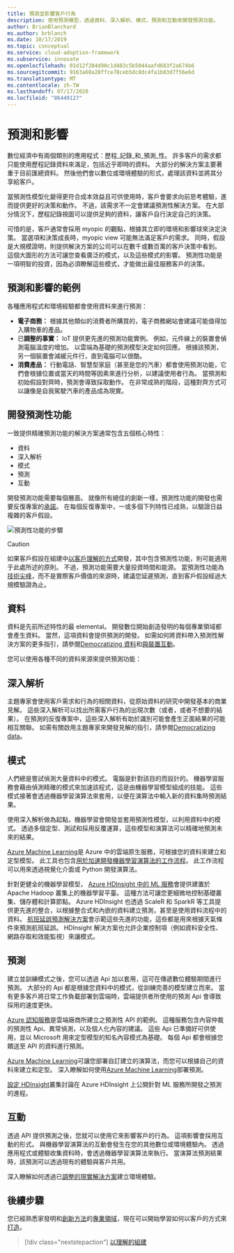 ```yaml
---
title: 預測並影響客戶行為
description: 使用預測模型，透過資料、深入解析、模式、預測和互動來開發預測功能。
author: BrianBlanchard
ms.author: brblanch
ms.date: 10/17/2019
ms.topic: conceptual
ms.service: cloud-adoption-framework
ms.subservice: innovate
ms.openlocfilehash: 01d12f284d90c1d483c5b5044aafd683f2a674b6
ms.sourcegitcommit: 9163a60a28ffce78ceb5dc8dc4fa1b83d7f56e6d
ms.translationtype: MT
ms.contentlocale: zh-TW
ms.lasthandoff: 07/17/2020
ms.locfileid: "86449127"
---
```

# <a name="predict-and-influence"></a>預測和影響

數位經濟中有兩個類別的應用程式：歷程_記錄_和_預測_性。 許多客戶的需求都只能使用歷程記錄資料來滿足，包括近乎即時的資料。 大部分的解決方案主要著重于目前匯總資料。 然後他們會以數位或環境體驗的形式，處理該資料並將其分享給客戶。

當預測性模型化變得更符合成本效益且可供使用時，客戶會要求向前思考體驗，進而提供更好的決策和動作。 不過，該需求不一定會建議預測性解決方案。 在大部分情況下，歷程記錄視圖可以提供足夠的資料，讓客戶自行決定自己的決策。

可惜的是，客戶通常會採用 myopic 的觀點，根據其立即的環境和影響球來決定決策。 當選項和決策成長時，myopic view 可能無法滿足客戶的需求。 同時，假設是大規模證明，則提供解決方案的公司可以在數千或數百萬的客戶決策中看到。 這個大圖形的方法可讓您查看廣泛的模式，以及這些模式的影響。 預測性功能是一項明智的投資，因為必須瞭解這些模式，才能做出最佳服務客戶的決策。

## <a name="examples-of-predictions-and-influence"></a>預測和影響的範例

各種應用程式和環境經驗都會使用資料來進行預測：

- **電子商務：** 根據其他類似的消費者所購買的，電子商務網站會建議可能值得加入購物車的產品。
- 已**調整的事實：** IoT 提供更先進的預測功能實例。 例如，元件線上的裝置會偵測電腦溫度的增加。 以雲端為基礎的預測模型決定如何回應。 根據該預測，另一個裝置會減緩元件行，直到電腦可以很酷。
- **消費產品：** 行動電話、智慧型家庭（甚至是您的汽車）都會使用預測功能，它們會根據位置或當天的時間等因素來進行分析，以建議使用者行為。 當預測和初始假設對齊時，預測會導致採取動作。 在非常成熟的階段，這種對齊方式可以讓像是自我駕駛汽車的產品成為現實。

## <a name="develop-predictive-capabilities"></a>開發預測性功能

一致提供精確預測功能的解決方案通常包含五個核心特性：

- 資料
- 深入解析
- 模式
- 預測
- 互動

開發預測功能需要每個層面。 就像所有絕佳的創新一樣，預測性功能的開發也需要反復專案的[承諾](./index.md#commitment-to-iteration)。 在每個反復專案中，一或多個下列特性已成熟，以驗證日益複雜的客戶假設。

![預測性功能的步驟](../../_images/innovate/predict-and-influence.png)

> [!CAUTION]
> 如果客戶假設在組建中[以客戶理解的方式](./build.md)開發，其中包含預測性功能，則可能適用于此處所述的原則。 不過，預測功能需要大量投資時間和能源。 當預測性功能為[技術尖峰](./build.md#reduce-complexity-and-delay-technical-spikes)，而不是實際客戶價值的來源時，建議您延遲預測，直到客戶假設經過大規模驗證為止。

## <a name="data"></a>資料

資料是先前所述特性的最 elemental。 開發數位開始創造發明的每個專業領域都會產生資料。 當然，這項資料會提供預測的開發。 如需如何將資料帶入預測性解決方案的更多指引，請參閱[Democratizing 資料](./data.md)和[與裝置互動](./devices.md)。

您可以使用各種不同的資料來源來提供預測功能：

## <a name="insights"></a>深入解析

主題專家會使用客戶需求和行為的相關資料，從原始資料的研究中開發基本的商業見解。 這些深入解析可以找出所需客戶行為的出現次數（或者，或者不想要的結果）。 在預測的反復專案中，這些深入解析有助於識別可能會產生正面結果的可能相互關聯。 如需有關啟用主題專家來開發見解的指引，請參閱[Democratizing data](./data.md)。

## <a name="patterns"></a>模式

人們總是嘗試偵測大量資料中的模式。 電腦是針對該目的而設計的。 機器學習服務會藉由偵測精確的模式來加速該程式，這是由機器學習模型組成的技能。 這些模式接著會透過機器學習演算法來套用，以便在演算法中輸入新的資料集時預測結果。

使用深入解析做為起點，機器學習會開發並套用預測性模型，以利用資料中的模式。 透過多個定型、測試和採用反覆運算，這些模型和演算法可以精確地預測未來的結果。

[Azure Machine Learning](https://docs.microsoft.com/azure/machine-learning/service/overview-what-is-azure-ml)是 Azure 中的雲端原生服務，可根據您的資料來建立和定型模型。 此工具也包含[用於加速開發機器學習演算法的工作流程](https://docs.microsoft.com/azure/machine-learning/service/concept-azure-machine-learning-architecture)。 此工作流程可以用來透過視覺化介面或 Python 開發演算法。

針對更健全的機器學習模型， [Azure HDInsight 中的 ML 服務](https://docs.microsoft.com/azure/hdinsight/r-server/r-server-overview)會提供建置於 Apache Hadoop 叢集上的機器學習平臺。 這種方法可讓您更細微地控制基礎叢集、儲存體和計算節點。 Azure HDInsight 也透過 ScaleR 和 SparkR 等工具提供更先進的整合，以根據整合式和內嵌的資料建立預測，甚至是使用資料流程中的資料。 [航班延誤預測解決方案](https://docs.microsoft.com/azure/hdinsight/hdinsight-hadoop-r-scaler-sparkr)會示範這些先進的功能，這些都是用來根據天氣條件來預測航班延誤。 HDInsight 解決方案也允許企業控制項（例如資料安全性、網路存取和效能監視）來讓模式。

## <a name="predictions"></a>預測

建立並訓練模式之後，您可以透過 Api 加以套用，這可在傳遞數位體驗期間進行預測。 大部分的 Api 都是根據您資料中的模式，從訓練完善的模型建立而來。 當有更多客戶將日常工作負載部署到雲端時，雲端提供者所使用的預測 Api 會導致採用的速度更快。

[Azure 認知服務](https://docs.microsoft.com/azure/cognitive-services)是雲端廠商所建立之預測性 API 的範例。 這種服務包含內容仲裁的預測性 Api、異常偵測，以及個人化內容的建議。 這些 Api 已準備好可供使用，並以 Microsoft 用來定型模型的知名內容模式為基礎。 每個 Api 都會根據您饋送至 API 的資料進行預測。

[Azure Machine Learning](https://docs.microsoft.com/azure/machine-learning)可讓您部署自訂建立的演算法，而您可以根據自己的資料來建立和定型。 深入瞭解如何使用[Azure Machine Learning](https://docs.microsoft.com/azure/machine-learning/service/how-to-deploy-and-where)部署預測。

[設定 HDInsight](https://docs.microsoft.com/azure/hdinsight/hdinsight-hadoop-provision-linux-clusters)叢集討論在 Azure HDInsight 上公開針對 ML 服務所開發之預測的進程。

## <a name="interactions"></a>互動

透過 API 提供預測之後，您就可以使用它來影響客戶的行為。 這項影響會採用互動的形式。 與機器學習演算法的互動會發生在您的其他數位或環境體驗內。 透過應用程式或體驗收集資料時，會透過機器學習演算法來執行。 當演算法預測結果時，該預測可以透過現有的體驗與客戶共用。

深入瞭解如何透過已[調整的現實解決方案](./devices.md#adjusted-reality)建立環境體驗。

## <a name="next-steps"></a>後續步驟

您已經熟悉家發明和[創新方法](./index.md)的[專業領域](./invention.md)，現在可以開始學習如何以客戶的方式來[打造](./build.md)。

> [!div class="nextstepaction"]
> [以理解的組建](./build.md)
